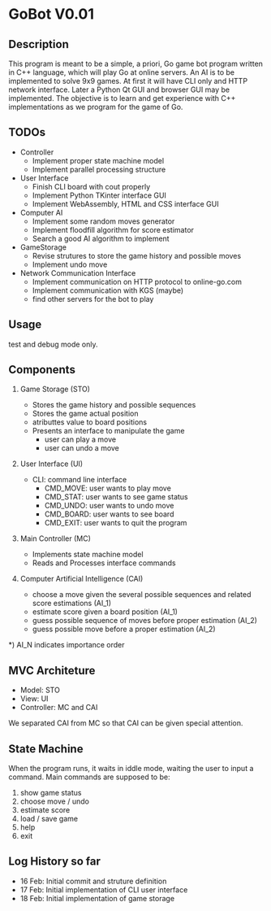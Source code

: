 # GoBot V0.01

## Description
This program is meant to be a simple, a priori, Go game bot program written in C++ language, which will play Go at online servers. An AI is to be implemented to solve 9x9 games. At first it will have CLI only and HTTP network interface. Later a Python Qt GUI and browser GUI may be implemented. The objective is to learn and get experience with C++ implementations as we program for the game of Go.

## TODOs
   - Controller
      - Implement proper state machine model
      - Implement parallel processing structure
   - User Interface
      - Finish CLI board with cout properly
      - Implement Python TKinter interface GUI
      - Implement WebAssembly, HTML and CSS interface GUI
   - Computer AI
      - Implement some random moves generator
      - Implement floodfill algorithm for score estimator
      - Search a good AI algorithm to implement
   - GameStorage
      - Revise strutures to store the game history and possible moves
      - Implement undo move
   - Network Communication Interface
      - Implement communication on HTTP protocol to online-go.com
      - Implement communication with KGS (maybe)
      - find other servers for the bot to play

## Usage
test and debug mode only.

## Components

1. Game Storage (STO)
   - Stores the game history and possible sequences
   - Stores the game actual position
   - atributtes value to board positions
   - Presents an interface to manipulate the game
      - user can play a move
      - user can undo a move

2. User Interface (UI)
   - CLI: command line interface
      - CMD_MOVE:    user wants to play move
      - CMD_STAT:    user wants to see game status
      - CMD_UNDO:    user wants to undo move
      - CMD_BOARD:   user wants to see board
      - CMD_EXIT:    user wants to quit the program

3. Main Controller (MC)
   - Implements state machine model
   - Reads and Processes interface commands

4. Computer Artificial Intelligence (CAI)
   - choose a move given the several possible sequences and related score estimations (AI_1)
   - estimate score given a board position (AI_1)
   - guess possible sequence of moves before proper estimation (AI_2)
   - guess possible move before a proper estimation (AI_2)
   
*) AI_N indicates importance order

## MVC Architeture
   - Model: STO
   - View: UI
   - Controller: MC and CAI

We separated CAI from MC so that CAI can be given special attention.

## State Machine

When the program runs, it waits in iddle mode, waiting the user to input a command.
Main commands are supposed to be:

1. show game status
2. choose move / undo
3. estimate score
4. load / save game
5. help
6. exit

## Log History so far
   - 16 Feb: Initial commit and struture definition
   - 17 Feb: Initial implementation of CLI user interface
   - 18 Feb: Initial implementation of game storage
